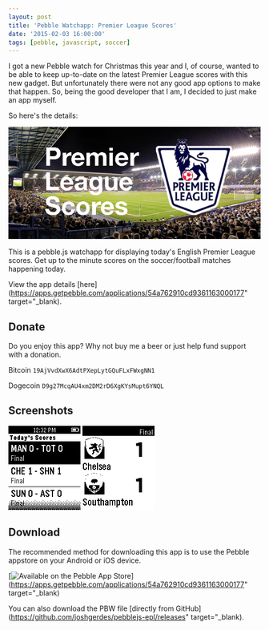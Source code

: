```yaml
---
layout: post
title: 'Pebble Watchapp: Premier League Scores'
date: '2015-02-03 16:00:00'
tags: [pebble, javascript, soccer]
---
```


I got a new Pebble watch for Christmas this year and I, of course, wanted to be able to keep up-to-date on the latest Premier League scores with this new gadget. But unfortunately there were not any good app options to make that happen. So, being the good developer that I am, I decided to just make an app myself. 

So here's the details: 

![Premier League Scores](https://raw.githubusercontent.com/joshgerdes/pebblejs-epl/master/marketing/header-720x320.png)

This is a pebble.js watchapp for displaying today's English Premier League scores. Get up to the minute scores on the soccer/football matches happening today.

View the app details [here](https://apps.getpebble.com/applications/54a762910cd9361163000177" target="_blank).

## Donate

Do you enjoy this app? Why not buy me a beer or just help fund support with a donation.

Bitcoin
`19AjVvdXwX6AdtPXepLytGQuFLxFWxgNN1`

Dogecoin
`D9g27McqAU4xm2DM2rD6XgKYsMupt6YNQL`

## Screenshots

![Pebble EPL Screenshot #1](https://raw.githubusercontent.com/joshgerdes/pebblejs-epl/master/marketing/screenshot1-144x168.png)
![Pebble EPL Screenshot #2](https://raw.githubusercontent.com/joshgerdes/pebblejs-epl/master/marketing/screenshot2-144x168.png)


## Download

The recommended method for downloading this app is to use the Pebble appstore on your Android or iOS device.

[![Available on the Pebble App Store](http://pblweb.com/badge/54a762910cd9361163000177/black/small/)](https://apps.getpebble.com/applications/54a762910cd9361163000177" target="_blank)

You can also download the PBW file [directly from GitHub](https://github.com/joshgerdes/pebblejs-epl/releases" target="_blank).
